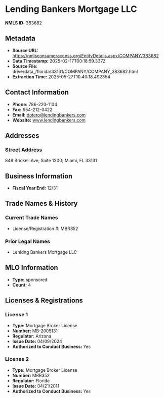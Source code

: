 # Lending Bankers Mortgage LLC

**NMLS ID:** 383682

## Metadata
- **Source URL:** https://nmlsconsumeraccess.org/EntityDetails.aspx/COMPANY/383682
- **Data Timestamp:** 2025-02-17T00:18:59.337Z
- **Source File:** drive/data_/florida/33131/COMPANY/COMPANY_383682.html
- **Extraction Time:** 2025-05-27T10:40:18.492354

## Contact Information
- **Phone:** 786-220-1104
- **Fax:** 954-212-0422
- **Email:** dotero@lendingbankers.com
- **Website:** www.lendingbankers.com

## Addresses
### Street Address
848 Brickell Ave; Suite 1200; Miami, FL 33131

## Business Information
- **Fiscal Year End:** 12/31

## Trade Names & History
### Current Trade Names
- License/Registration #: MBR352

### Prior Legal Names
- Lenidng Bankers Mortgage LLC

## MLO Information
- **Type:** sponsored
- **Count:** 4

## Licenses & Registrations

### License 1
- **Type:** Mortgage Broker License
- **Number:** MB-2005131
- **Regulator:** Arizona
- **Issue Date:** 04/09/2024
- **Authorized to Conduct Business:** Yes

### License 2
- **Type:** Mortgage Broker License
- **Number:** MBR352
- **Regulator:** Florida
- **Issue Date:** 04/21/2011
- **Authorized to Conduct Business:** Yes
